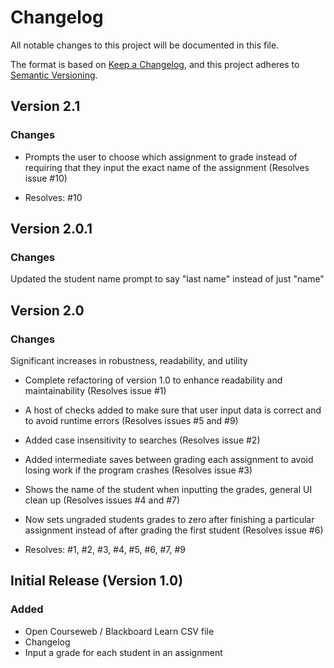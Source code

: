 # Changelog
All notable changes to this project will be documented in this file.

The format is based on [Keep a Changelog](https://keepachangelog.com/en/1.0.0/),
and this project adheres to [Semantic Versioning](https://semver.org/spec/v2.0.0.html).

## Version 2.1
### Changes
- Prompts the user to choose which assignment to grade instead of requiring that they input the exact name of the assignment (Resolves issue #10)

- Resolves: #10

## Version 2.0.1
### Changes
Updated the student name prompt to say "last name" instead of just "name"

## Version 2.0
### Changes
Significant increases in robustness, readability, and utility

- Complete refactoring of version 1.0 to enhance readability and maintainability (Resolves issue #1)
- A host of checks added to make sure that user input data is correct and to avoid runtime errors (Resolves issues #5 and #9)
- Added case insensitivity to searches (Resolves issue #2)
- Added intermediate saves between grading each assignment to avoid losing work if the program crashes (Resolves issue #3)
- Shows the name of the student when inputting the grades, general UI clean up (Resolves issues #4 and #7)
- Now sets ungraded students grades to zero after finishing a particular assignment instead of after grading the first student (Resolves issue #6)

- Resolves: #1, #2, #3, #4, #5, #6, #7, #9


## Initial Release (Version 1.0)
### Added
- Open Courseweb / Blackboard Learn CSV file
- Changelog
- Input a grade for each student in an assignment
